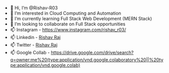 - 👋 Hi, I’m @Rishav-R03
- 👀 I’m interested in Cloud Computing and Automation
- 🌱 I’m currently learning Full Stack Web Development (MERN Stack)
- 💞️ I’m looking to collaborate on Full Stack opportunities
- 📫 Instagram - https://www.instagram.com/rishav_r03/
- 📫 Linkedin - [Rishav Raj](https://www.linkedin.com/in/rishav-raj-15b077249/)
- 📫 Twitter - [Rishav Raj](https://twitter.com/RishavR39532110)
- 📫 Google Collab - https://drive.google.com/drive/search?q=owner:me%20(type:application/vnd.google.colaboratory%20||%20type:application/vnd.google.colab)
<!---
Rishav-R03/Rishav-R03 is a ✨ special ✨ repository because its `README.md` (this file) appears on your GitHub profile.
You can click the Preview link to take a look at your changes.
--->
